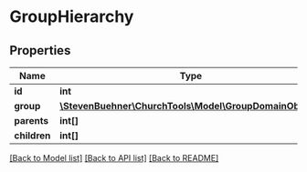# GroupHierarchy

## Properties
Name | Type | Description | Notes
------------ | ------------- | ------------- | -------------
**id** | **int** |  | [optional] 
**group** | [**\StevenBuehner\ChurchTools\Model\GroupDomainObject1**](GroupDomainObject1.md) |  | [optional] 
**parents** | **int[]** |  | [optional] 
**children** | **int[]** |  | [optional] 

[[Back to Model list]](../../README.md#documentation-for-models) [[Back to API list]](../../README.md#documentation-for-api-endpoints) [[Back to README]](../../README.md)

